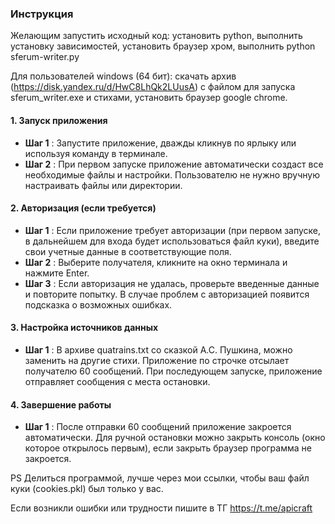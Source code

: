 ### Инструкция

Желающим запустить исходный код: установить python, выполнить установку зависимостей, установить браузер хром, выполнить python sferum-writer.py

Для пользователей windows (64 бит): скачать архив (https://disk.yandex.ru/d/HwC8LhQk2LUusA) с файлом для запуска sferum_writer.exe и стихами, установить браузер google chrome.


#### 1. **Запуск приложения**

* **Шаг 1** : Запустите приложение, дважды кликнув по ярлыку или используя команду в терминале.
* **Шаг 2** : При первом запуске приложение автоматически создаст все необходимые файлы и настройки. Пользователю не нужно вручную настраивать файлы или директории.

#### 2. **Авторизация (если требуется)**

* **Шаг 1** : Если приложение требует авторизации (при первом запуске, в дальнейшем для входа будет использоваться файл куки), введите свои учетные данные в соответствующие поля.
* **Шаг 2** : Выберите получателя, кликните на окно терминала и нажмите Enter.
* **Шаг 3** : Если авторизация не удалась, проверьте введенные данные и повторите попытку. В случае проблем с авторизацией появится подсказка о возможных ошибках.

#### 3. **Настройка источников данных**

* **Шаг 1** : В архиве quatrains.txt со сказкой А.С. Пушкина, можно заменить на другие стихи. Приложение по строчке отсылает получателю 60 сообщений. При последующем запуске, приложение отправляет сообщения с места остановки.

#### 4. **Завершение работы**

* **Шаг 1** : После отправки 60 сообщений приложение закроется автоматически. Для ручной остановки можно закрыть консоль (окно которое открылось первым), если закрыть браузер программа не закроется.

PS Делиться программой, лучше через мои ссылки, чтобы ваш файл куки (cookies.pkl) был только у вас.

Если возникли ошибки или трудности пишите в ТГ https://t.me/apicraft
